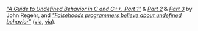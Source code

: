 _["A Guide to Undefined Behavior in C and C++, Part 1"](
https://blog.regehr.org/archives/213)_
& _[Part 2](https://blog.regehr.org/archives/226)_
& _[Part 3](https://blog.regehr.org/archives/232)_
by John Regehr, and
_["Falsehoods programmers believe about undefined behavior"](
https://pvs-studio.com/en/blog/posts/cpp/1024/)_
([via](https://pvs-studio.com/en/blog/posts/cpp/1129/),
[via](https://lobste.rs/s/gq6rej/c_programmer_s_guide_undefined_behavior)).
